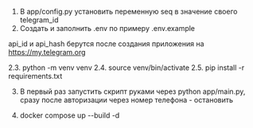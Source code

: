 1. В app/config.py установить переменную seq в значение своего telegram_id
2. Создать и заполнить .env по примеру .env.example

api_id и api_hash берутся после создания приложения на https://my.telegram.org

2.3. python -m venv venv
2.4. source venv/bin/activate
2.5. pip install -r requirements.txt

3. В первый раз запустить скрипт руками через python app/main.py, сразу после авторизации через номер телефона - остановить

4. docker compose up --build -d
